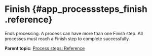 # Finish {#app_processsteps_finish .reference}

Ends processing. A process can have more than one Finish step. All processes must reach a Finish step to complete successfully.

**Parent topic:** [Process steps: Reference](../topics/app_processSteps.md)

